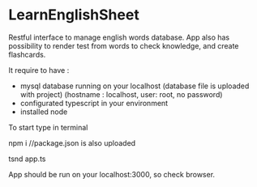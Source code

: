 # LearnEnglishSheet

Restful interface to manage english words database. 
App also has possibility to render test from words to check knowledge, and create flashcards.

It require to have : 
- mysql database running on your localhost (database file is uploaded with project) (hostname : localhost, user: root, no password)
- configurated typescript in your environment
- installed node 


To start type in terminal 

npm i 
//package.json is also uploaded

tsnd app.ts

App should be run on your localhost:3000, so check browser.
